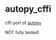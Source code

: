 autopy_cffi
============

cffi port of [autopy](https://github.com/msanders/autopy)

NOT fully tested!